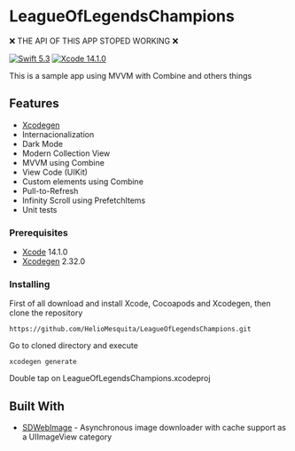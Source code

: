 # LeagueOfLegendsChampions

❌ THE API OF THIS APP STOPED WORKING ❌

[![Swift 5.3](https://img.shields.io/badge/Swift-5.3-blue.svg?style=flat)](https://swift.org)
[![Xcode 14.1.0](https://img.shields.io/badge/Xcode-14.1.0-blue.svg?style=flat)](https://developer.apple.com/xcode/)

This is a sample app using MVVM with Combine and others things

## Features

- [Xcodegen](https://github.com/yonaskolb/XcodeGen)
- Internacionalization
- Dark Mode
- Modern Collection View
- MVVM using Combine
- View Code (UIKit)
- Custom elements using Combine
- Pull-to-Refresh
- Infinity Scroll using PrefetchItems
- Unit tests

### Prerequisites

* [Xcode](https://developer.apple.com/xcode/) 14.1.0
* [Xcodegen](https://github.com/yonaskolb/XcodeGen) 2.32.0

### Installing

First of all download and install Xcode, Cocoapods and Xcodegen, then clone the repository

```
https://github.com/HelioMesquita/LeagueOfLegendsChampions.git
```

Go to cloned directory and execute

```
xcodegen generate
```

Double tap on LeagueOfLegendsChampions.xcodeproj

## Built With

* [SDWebImage](https://github.com/SDWebImage/SDWebImage) - Asynchronous image downloader with cache support as a UIImageView category

